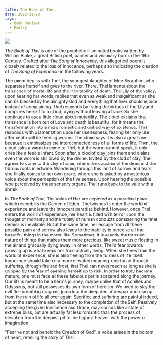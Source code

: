 ```yaml
---
title: The Book of Thel
date: 2022-11-28
tags:
  - Book Reviews
  - Poetry
---
```


![](https://pic1.imgdb.cn/item/67a4313bd0e0a243d4fc1919.jpg)

*The Book of Thel* is one of the prophetic illuminated books written by William Blake, a great British poet, painter and visionary born in the 18th Century. Crafted after *The Song of Innocence*, this allegorical poem is closely related to the loss of innocence, perhaps also indicating the creation of *The Song of Experience* in the following years.

<!--more-->

The poem begins with Thel, the youngest daughter of Mne Seraphim, who separates herself and goes to the river. There, Thel laments about the transience of mortal life and the inevitability of death. The Lily of the valley, upon hearing her words, replies that even as weak and insignificant as she can be blessed by the almighty God and everything that lives should rejoice instead of complaining. Thel responds by listing the virtues of the Lily and compares herself to a cloud, dying without leaving a trace. So she continues to ask a little cloud about mutability. The cloud explains that transience is born out of Love and death is beautiful, for it means the transformation into a more romantic and unified way of existence. Thel responds with a lamentation upon her uselessness, fearing her only use after death will be feeding worms. The cloud says it is also a great use because it emphasizes the interconnectedness of all forms of life. Then, the cloud asks a worm to come to Thel, but the worm cannot speak, it only cries like a feeble infant. Soon after, a clod of clay joins them and claims even the worm is still loved by the divine. Invited by the clod of clay, Thel agrees to come to the clay's home, where the couches of the dead and the fibrous roots intertwine. Wandering through this land of sorrow and tears, she finally comes to her own grave, where she is asked by a mysterious voice about the perception of the five senses. Upon hearing the possible woe perceived by these sensory organs, Thel runs back to the vale with a shriek.

In *The Book of Thel*, The Vales of Har are depicted as a paradisal place which resembles the Garden of Eden. Thel wishes to enter the world of experience and leave the innocent paradise behind. However, once Thel enters the world of experience, her heart is filled with terror upon the thought of mortality and the futility of human conducts considering the final demise is inevitable. But at the same time, her escape from all these possible pain and sorrow also leads to the inability to perceive all the beautiful things in the mortal life. Sometimes, it is exactly the transient nature of things that makes them more precious, like sweet music floating in the air and gradually dying away. In other words, Thel's fear towards growing up is what keeps her from actually living. When she flees from the world of experience, she is also fleeing from the fullness of life itself. Innocence should take on a more elevated meaning, one found through suffering, through fire and frost, that Thel can never reach as long as she is gripped by the fear of opening herself up to risk. In order to truly become mature, one must face all these fabulous perils scattered along the journey. Our life is meant to be a hero's journey, maybe unlike that of Achilles and Odysseus, but still possesses its own form of heroism. We need to slay the evil fire-breathing dragons, jump into the deep den of despair and rise up from the ruin of life all over again. Sacrifice and suffering are painful indeed, but at the same time also necessary to the completion of the Self. Passively accepting the given Innocence and Grace, may sounds like a state of extreme bliss, but are actually far less romantic than the process of elevation from the deepest pit to the highest heaven with the power of imagination. 

"Fear ye not and behold the Creation of God", a voice arises in the bottom of heart, retelling the story of Thel.



